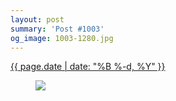 ```yaml
---
layout: post
summary: 'Post #1003'
og_image: 1003-1280.jpg
---
```


<div class="post">
 <time>
  <a href="/1003">
   {{ page.date | date: "%B %-d, %Y" }}
  </a>
 </time>
 <a href="/1003">
  <figure data-taken="10/13/2019">
   <img sizes="(min-width: 700px) 50vw, calc(100vw - 2rem)" src="{{ site.assets_url }}/1003-640.jpg" srcset="{{ site.assets_url }}/1003-320.jpg 320w, {{ site.assets_url }}/1003-640.jpg 640w, {{ site.assets_url }}/1003-960.jpg 960w, {{ site.assets_url }}/1003-1280.jpg 1280w"/>
  </figure>
 </a>
</div>
